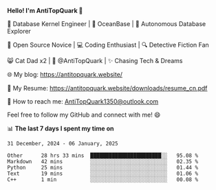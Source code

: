 
**Hello! I'm AntiTopQuark 👋**

🔧 Database Kernel Engineer | 🌊 OceanBase | 🤖 Autonomous Database Explorer

🌱 Open Source Novice | 💻 Coding Enthusiast | 🔍 Detective Fiction Fan

😸 Cat Dad x2 | 🎉 @AntiTopQuark | ✨ Chasing Tech & Dreams

🌐 My blog: https://antitopquark.website/

📄 My Resume: https://antitopquark.website/downloads/resume_cn.pdf

📧 How to reach me: AntiTopQuark1350@outlook.com

Feel free to follow my GitHub and connect with me! 😄

📊 **The last 7 days I spent my time on** 

<!--START_SECTION:waka-->
```text
31 December, 2024 - 06 January, 2025

Other      28 hrs 33 mins  ███████████████████████░░   95.08 % 
Markdown   42 mins         ░░░░░░░░░░░░░░░░░░░░░░░░░   02.35 % 
Python     25 mins         ░░░░░░░░░░░░░░░░░░░░░░░░░   01.44 % 
Text       19 mins         ░░░░░░░░░░░░░░░░░░░░░░░░░   01.06 % 
C++        1 min           ░░░░░░░░░░░░░░░░░░░░░░░░░   00.08 %
```
<!--END_SECTION:waka-->


